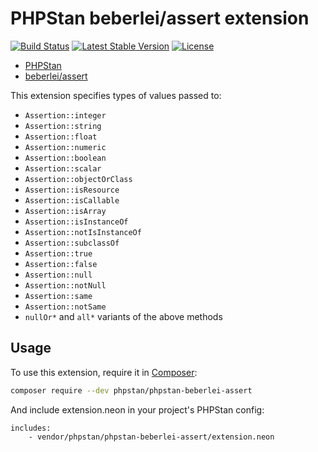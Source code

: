 # PHPStan beberlei/assert extension

[![Build Status](https://travis-ci.org/phpstan/phpstan-beberlei-assert.svg)](https://travis-ci.org/phpstan/phpstan-beberlei-assert)
[![Latest Stable Version](https://poser.pugx.org/phpstan/phpstan-beberlei-assert/v/stable)](https://packagist.org/packages/phpstan/phpstan-beberlei-assert)
[![License](https://poser.pugx.org/phpstan/phpstan-beberlei-assert/license)](https://packagist.org/packages/phpstan/phpstan-beberlei-assert)

* [PHPStan](https://github.com/phpstan/phpstan)
* [beberlei/assert](https://github.com/beberlei/assert)

This extension specifies types of values passed to:

* `Assertion::integer`
* `Assertion::string`
* `Assertion::float`
* `Assertion::numeric`
* `Assertion::boolean`
* `Assertion::scalar`
* `Assertion::objectOrClass`
* `Assertion::isResource`
* `Assertion::isCallable`
* `Assertion::isArray`
* `Assertion::isInstanceOf`
* `Assertion::notIsInstanceOf`
* `Assertion::subclassOf`
* `Assertion::true`
* `Assertion::false`
* `Assertion::null`
* `Assertion::notNull`
* `Assertion::same`
* `Assertion::notSame`
* `nullOr*` and `all*` variants of the above methods

## Usage

To use this extension, require it in [Composer](https://getcomposer.org/):

```bash
composer require --dev phpstan/phpstan-beberlei-assert
```

And include extension.neon in your project's PHPStan config:

```
includes:
	- vendor/phpstan/phpstan-beberlei-assert/extension.neon
```
